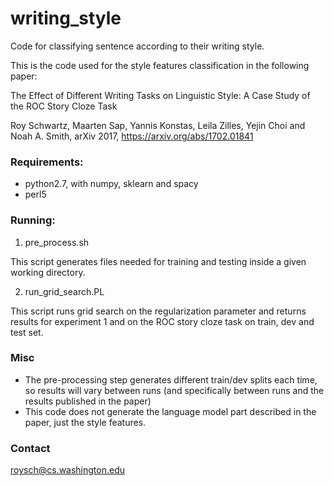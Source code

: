 # writing_style
Code for classifying sentence according to their writing style.

This is the code used for the style features classification in the following paper:

The Effect of Different Writing Tasks on Linguistic Style: A Case Study of the ROC Story Cloze Task 

Roy Schwartz, Maarten Sap, Yannis Konstas, Leila Zilles, Yejin Choi and Noah A. Smith, arXiv 2017, https://arxiv.org/abs/1702.01841


### Requirements:

- python2.7, with numpy, sklearn and spacy
- perl5

### Running:
1. pre_process.sh <roc story dev file> <roc story test file> <work directory = $PWD>
	
This script generates files needed for training and testing inside a given working directory.

2. run_grid_search.PL <working directory>

This script runs grid search on the regularization parameter and returns results for experiment 1 and on the ROC story cloze task on train, dev and test set.

### Misc

- The pre-processing step generates different train/dev splits each time, so results will vary between runs (and specifically between runs and the results published in the paper)
- This code does not generate the language model part described in the paper, just the style features.

### Contact
roysch@cs.washington.edu

